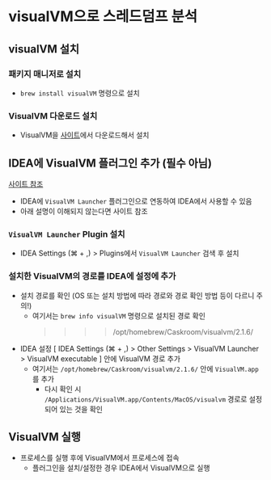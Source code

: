 # visualVM으로 스레드덤프 분석

## visualVM 설치

### 패키지 매니저로 설치
* `brew install visualVM` 명령으로 설치

### VisualVM 다운로드 설치
* VisualVM을 [사이트](https://visualvm.github.io/)에서 다운로드해서 설치

## IDEA에 VisualVM 플러그인 추가 (필수 아님)
[사이트 참조](https://plugins.jetbrains.com/plugin/7115-visualvm-launcher/)

* IDEA에 `VisualVM Launcher` 플러그인으로 연동하여 IDEA에서 사용할 수 있음
* 아래 설명이 이해되지 않는다면 사이트 참조 

### `VisualVM Launcher` Plugin 설치
* IDEA Settings (⌘ + ,) > Plugins에서 `VisualVM Launcher` 검색 후 설치

### 설치한 VisualVM의 경로를 IDEA에 설정에 추가
* 설치 경로를 확인 (OS 또는 설치 방법에 따라 경로와 경로 확인 방법 등이 다르니 주의!)
  * 여기서는 `brew info visualVM` 명령으로 설치된 경로 확인
    >>>> /opt/homebrew/Caskroom/visualvm/2.1.6/
* IDEA 설정 [ IDEA Settings (⌘ + ,) > Other Settings > VisualVM Launcher > VisualVM executable ] 안에 VisualVM 경로 추가
  * 여기서는 `/opt/homebrew/Caskroom/visualvm/2.1.6/` 안에 `VisualVM.app`를 추가
    * 다시 확인 시 `/Applications/VisualVM.app/Contents/MacOS/visualvm` 경로로 설정되어 있는 것을 확인

## VisualVM 실행
* 프로세스를 실행 후에 VisualVM에서 프로세스에 접속
  * 플러그인을 설치/설정한 경우 IDEA에서 VisualVM으로 실행
